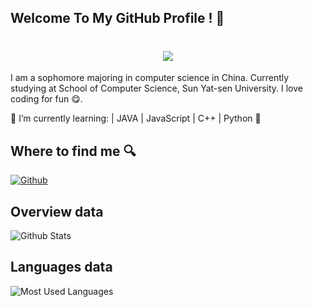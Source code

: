 <div align="center">

</div>

## Welcome To My GitHub Profile ! 👋

<h1 align="center"> <a href="https://blog.ytadx.cn/"> <img src="https://readme-typing-svg.herokuapp.com/?lines=Lumos祝你天天开心!✨&center=true&size=27" style="font-family: 'SimHei';"> </a> </h1>

I am a sophomore majoring in computer science in China. Currently studying at School of Computer Science, Sun Yat-sen University. I love coding for fun 😋.

🌱 I’m currently learning: | JAVA | JavaScript | C++ | Python 🌱

## Where to find me 🔍 

<p><a href="https://github.com/yang-tian-hub" target="_blank"><img alt="Github" src="https://img.shields.io/badge/GitHub-%2312100E.svg?&style=for-the-badge&logo=Github&logoColor=white" /></a> 
</p>

## Overview data
![Github Stats](https://github-readme-stats.vercel.app/api?username=lumos706&show_icons=true&theme=dark&count_private=true)


## Languages data
![Most Used Languages](https://github-readme-stats.vercel.app/api/top-langs/?username=lumos706&theme=dark&layout=compact)


<!--
**yang-tian-hub/yang-tian-hub** is a ✨ _special_ ✨ repository because its `README.md` (this file) appears on your GitHub profile.

<div align="center"><img src="https://cdn.jsdelivr.net/gh/yang-tian-hub/yang-tian-hub/assets/github-contribution-grid-snake.svg" /></div>

Here are some ideas to get you started:

- 🔭 I’m currently working on ...
- 🌱 I’m currently learning ...
- 👯 I’m looking to collaborate on ...
- 🤔 I’m looking for help with ...
- 💬 Ask me about ...
- 📫 How to reach me: ...
- 😄 Pronouns: ...
- ⚡ Fun fact: ...
-->

